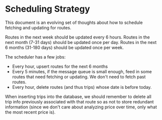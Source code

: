# Scheduling Strategy

This document is an evolving set of thoughts about how to schedule fetching and updating for routes.

Routes in the next week should be updated every 6 hours. Routes in the next month (7-31 days) should be updated once per day. Routes in the next 6 months (31-180 days) should be updated once per week.

The scheduler has a few jobs:

* Every hour, upsert routes for the next 6 months
* Every 5 minutes, if the message queue is small enough, feed in some routes that need fetching or updating. We don't need to fetch past routes.
* Every hour, delete routes (and thus trips) whose date is before today.

When inserting trips into the database, we should remember to delete all trip info previously associated with that route so as not to store redundant information (since we don't care about analyzing price over time, only what the most recent price is).
